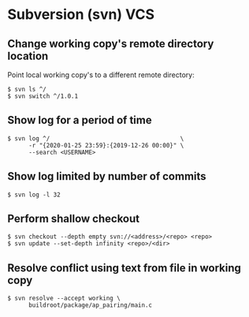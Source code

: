 Subversion (svn) VCS
====================

## Change working copy's remote directory location

Point local working copy's to a different remote directory:

    $ svn ls ^/
    $ svn switch ^/1.0.1


## Show log for a period of time

    $ svn log ^/                                     \
          -r "{2020-01-25 23:59}:{2019-12-26 00:00}" \
          --search <USERNAME>

## Show log limited by number of commits

    $ svn log -l 32

## Perform shallow checkout

    $ svn checkout --depth empty svn://<address>/<repo> <repo>
    $ svn update --set-depth infinity <repo>/<dir>

## Resolve conflict using text from file in working copy

    $ svn resolve --accept working \
          buildroot/package/ap_pairing/main.c
